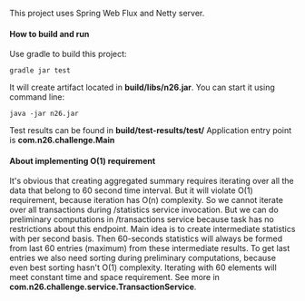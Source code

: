 This project uses Spring Web Flux and Netty server.
#### How to build and run
Use gradle to build this project: 
```
gradle jar test
```
It will create artifact located in **build/libs/n26.jar**. You can start it using command line: 
```
java -jar n26.jar
```
Test results can be found in **build/test-results/test/**
Application entry point is **com.n26.challenge.Main**

#### About implementing O(1) requirement
It's obvious that creating aggregated summary requires iterating over all the data that belong to 60 second time interval. But it will violate O(1) requirement, because iteration has O(n) complexity. So we cannot iterate over all transactions during /statistics service invocation. But we can do preliminary computations in /transactions service because task has no restrictions about this endpoint. Main idea is to create intermediate statistics with per second basis. Then 60-seconds statistics will always be formed from last 60 entries (maximum) from these intermediate results. To get last entries we also need sorting during preliminary computations, because even best sorting hasn't O(1) complexity. Iterating with 60 elements will meet constant time and space requirement. See more in **com.n26.challenge.service.TransactionService**.